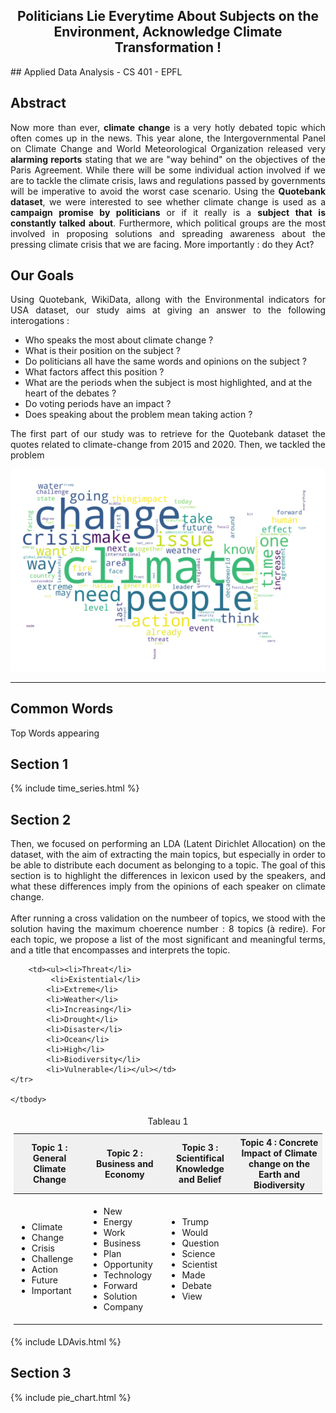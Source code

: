 <head>
	<link type="text/css" rel="stylesheet" href="stylesheets/main.css" />
</head>


<h2 align="center" header="H1"> Politicians Lie Everytime About Subjects on the Environment, Acknowledge Climate Transformation ! </h2>
## Applied Data Analysis - CS 401 - EPFL

## Abstract
<p style="text-align: justify;">
    Now more than ever, <b>climate change</b> is a very hotly debated topic which often comes up in the news. This year alone, the Intergovernmental Panel on Climate Change and World Meteorological Organization released very <b>alarming reports</b> stating that we are "way behind" on the objectives of the Paris Agreement. While there will be some individual action involved if we are to tackle the climate crisis, laws and regulations passed by governments will be imperative to avoid the worst case scenario. Using the <b>Quotebank dataset</b>, we were interested to see whether climate change is used as a <b>campaign promise by politicians</b> or if it really is a <b>subject that is constantly talked about</b>. Furthermore, which political groups are the most involved in proposing solutions and spreading awareness about the pressing climate crisis that we are facing. More importantly : do they Act?
</p>

## Our Goals 
<p style="text-align: justify;">
    Using Quotebank, WikiData, allong with the Environmental indicators for USA dataset, our study aims at giving an answer to the following interogations :
</p>

<ul>
	<li> Who speaks the most about climate change ? </li>
	<li> What is their position on the subject ? </li>
	<li> Do politicians all have the same words and opinions on the subject ? </li>
	<li> What factors affect this position ? </li>
	<li> What are the periods when the subject is most highlighted, and at the heart of the debates ? </li>
	<li> Do voting periods have an impact ? </li>
	<li> Does speaking about the problem mean taking action ? </li>
</ul>

<p style="text-align: justify;">
    The first part of our study was to retrieve for the Quotebank dataset the quotes related to climate-change from 2015 and 2020. Then, we tackled the problem
</p> 

<div class="grid">
  <div class="col-1-2">
         <img src="usa_word_cloud.png" />
  </div>
	<hr />
  <div class="col-1-2">
     <div class="comment">
          <h2 class="commenttitle">Common Words</h2>
	     Top Words appearing
     </div>
  </div>
</div>



## Section 1
<p style="text-align: justify;">
    
</p>    

{% include time_series.html %}

## Section 2
<p style="text-align: justify;">
    Then, we focused on performing an LDA (Latent Dirichlet Allocation) on the dataset, with the aim of extracting the main topics, but especially in order to be able to distribute each document as belonging to a topic. The goal of this section is to highlight the differences in lexicon used by the speakers, and what these differences imply from the opinions of each speaker on climate change.<br><br>
   After running a cross validation on the numbeer of topics, we stood with the solution having the maximum choerence number : 8 topics (à redire). For each topic, we propose a list of the most significant and meaningful terms, and a title that encompasses and interprets the topic.  
</p>

<style>
	.demo {
		border:1px solide #C0C0C0;
		border-collapse:effondrer;
		padding:5px;
	}
	.demo caption {
		text-align:centre;
	}
	.demo th {
		border:1px solide #C0C0C0;
		padding:5px;
		background:#F0F0F0;
	}
	.demo td {
		border:1px solide #C0C0C0;
		text-align:justify;
		padding:5px;
	}
</style>
<table class="demo">
	<caption>Tableau 1</caption>
	<thead>
	<tr>
		<th>Topic 1 : General Climate Change</th>
		<th>Topic 2 : Business and Economy</th>
		<th>Topic 3 : Scientifical Knowledge and Belief</th>
		<th>Topic 4 : Concrete Impact of Climate change on the Earth and Biodiversity</th>
	</tr>
	</thead>
	<tbody>
	<tr>
		<td><ul><li>Climate</li>
			 <li>Change</li>
			<li>Crisis</li>
			<li>Challenge</li>
			<li>Action</li>
			<li>Future</li>
			<li>Important</li></ul></td>
		<td><ul><li>New</li>
			 <li>Energy</li>
			<li>Work</li>
			<li>Business</li>
			<li>Plan</li>
			<li>Opportunity</li>
			<li>Technology</li>
			<li>Forward</li>
			<li>Solution</li>
			<li>Company</li></ul></td>
		<td><ul><li>Trump</li>
			 <li>Would</li>
			<li>Question</li>
			<li>Science</li>
			<li>Scientist</li>
			<li>Made</li>
			<li>Debate</li>
			<li>View</li></ul></td>
		
		<td><ul><li>Threat</li>
			 <li>Existential</li>
			<li>Extreme</li>
			<li>Weather</li>
			<li>Increasing</li>
			<li>Drought</li>
			<li>Disaster</li>
			<li>Ocean</li>
			<li>High</li>
			<li>Biodiversity</li>
			<li>Vulnerable</li></ul></td>
	</tr>

	</tbody>
</table>


<div class="large_content">
{% include LDAvis.html %}
</div>

## Section 3

{% include pie_chart.html %}

